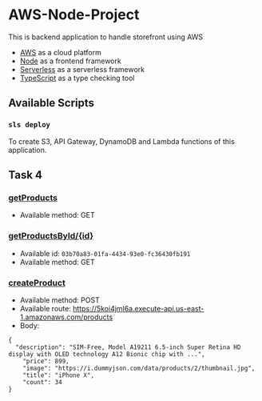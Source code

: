 # AWS-Node-Project

This is backend application to handle storefront using AWS

- [AWS](https://aws.amazon.com/?nc1=h_ls) as a cloud platform
- [Node](https://beta.reactjs.org/) as a frontend framework
- [Serverless](https://serverless.com/) as a serverless framework
- [TypeScript](https://www.typescriptlang.org/) as a type checking tool

## Available Scripts

### `sls deploy`

To create S3, API Gateway, DynamoDB and Lambda functions of this application.

## Task 4

### [getProducts](https://5koi4jml6a.execute-api.us-east-1.amazonaws.com/products)
- Available method: GET
### [getProductsById/{id}](https://5koi4jml6a.execute-api.us-east-1.amazonaws.com/products/03b70a83-01fa-4434-93e0-fc36430fb1)
- Available id: `03b70a83-01fa-4434-93e0-fc36430fb191`
- Available method: GET

### [createProduct](https://5koi4jml6a.execute-api.us-east-1.amazonaws.com/products)
- Available method: POST
- Available route: https://5koi4jml6a.execute-api.us-east-1.amazonaws.com/products
- Body: 
```
{
  "description": "SIM-Free, Model A19211 6.5-inch Super Retina HD display with OLED technology A12 Bionic chip with ...",
    "price": 899,
    "image": "https://i.dummyjson.com/data/products/2/thumbnail.jpg",
    "title": "iPhone X",
    "count": 34
}
```
